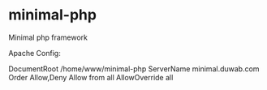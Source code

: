 minimal-php
===========

Minimal php framework


Apache Config:

<VirtualHost XX.XX.XX.XX:80>
        DocumentRoot /home/www/minimal-php
        ServerName minimal.duwab.com
        <Directory /home/www/minimal-php>
                Order Allow,Deny
                Allow from all
                AllowOverride all
        </Directory>
</VirtualHost>
